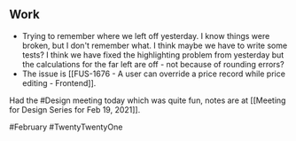 ## Work 
- Trying to remember where we left off yesterday. I know things were broken, but I don't remember what. I think maybe we have to write some tests? I think we have fixed the highlighting problem from yesterday but the calculations for the far left are off - not because of rounding errors? 
- The issue is [[FUS-1676 - A user can override a price record while price editing - Frontend]].


Had the #Design meeting today which was quite fun, notes are at [[Meeting for Design Series for Feb 19, 2021]].

#February #TwentyTwentyOne